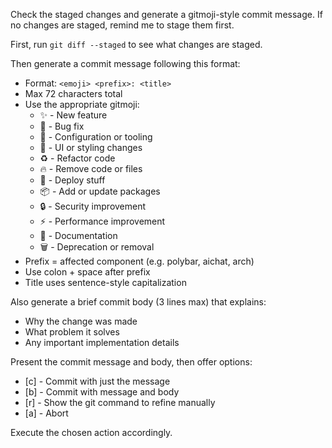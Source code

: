 Check the staged changes and generate a gitmoji-style commit message. If no changes are staged, remind me to stage them first. 

First, run `git diff --staged` to see what changes are staged.

Then generate a commit message following this format:
- Format: `<emoji> <prefix>: <title>`
- Max 72 characters total
- Use the appropriate gitmoji:
  - ✨ - New feature
  - 🐛 - Bug fix  
  - 🔧 - Configuration or tooling
  - 💄 - UI or styling changes
  - ♻️ - Refactor code
  - 🔥 - Remove code or files
  - 🚀 - Deploy stuff
  - 📦 - Add or update packages
  - 🔒 - Security improvement
  - ⚡ - Performance improvement
  - 📝 - Documentation
  - 🗑️ - Deprecation or removal
- Prefix = affected component (e.g. polybar, aichat, arch)
- Use colon + space after prefix
- Title uses sentence-style capitalization

Also generate a brief commit body (3 lines max) that explains:
- Why the change was made
- What problem it solves
- Any important implementation details

Present the commit message and body, then offer options:
- [c] - Commit with just the message
- [b] - Commit with message and body
- [r] - Show the git command to refine manually
- [a] - Abort

Execute the chosen action accordingly.